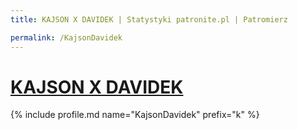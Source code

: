 ```yaml
---
title: KAJSON X DAVIDEK | Statystyki patronite.pl | Patromierz

permalink: /KajsonDavidek
---
```


# [KAJSON X DAVIDEK](https://patronite.pl/KajsonDavidek)

{% include profile.md name="KajsonDavidek" prefix="k" %}

